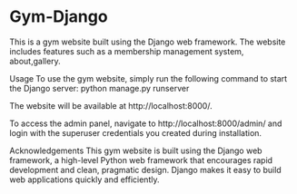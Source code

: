 # Gym-Django

This is a gym website built using the Django web framework. The website includes features such as a membership management system, about,gallery.

Usage
To use the gym website, simply run the following command to start the Django server: python manage.py runserver

The website will be available at http://localhost:8000/.

To access the admin panel, navigate to http://localhost:8000/admin/ and login with the superuser credentials you created during installation.

Acknowledgements
This gym website is built using the Django web framework, a high-level Python web framework that encourages rapid development and clean, pragmatic design. Django makes it easy to build web applications quickly and efficiently.
